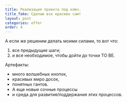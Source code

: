 ```yaml
---
title: Реализация проекта под ключ. 
title_fake: Сделаю все красиво сам!
layout: post
categories: offer
order: 4
---
```


А если же решеним делать моими силами, то
вот что:
1. все предыдущие шаги;
2. и все необходимое, чтобы дойти до точки TO BE.

Артефакты:
* много волшебных кнопок,
* красивых миро досок,
* понятных гантов.
* А еще новые сочные процессы
* и среда для развития/поддержания этих процессов.